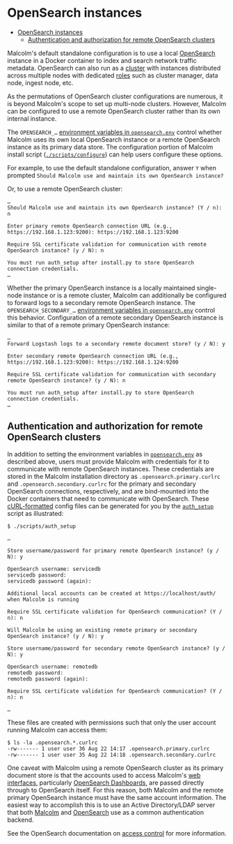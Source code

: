 # <a name="OpenSearchInstance"></a>OpenSearch instances

* [OpenSearch instances](#OpenSearchInstance)
    - [Authentication and authorization for remote OpenSearch clusters](#OpenSearchAuth)

Malcolm's default standalone configuration is to use a local [OpenSearch](https://opensearch.org/) instance in a Docker container to index and search network traffic metadata. OpenSearch can also run as a [cluster](https://opensearch.org/docs/latest/opensearch/cluster/) with instances distributed across multiple nodes with dedicated [roles](https://opensearch.org/docs/latest/opensearch/cluster/#nodes) such as cluster manager, data node, ingest node, etc.

As the permutations of OpenSearch cluster configurations are numerous, it is beyond Malcolm's scope to set up multi-node clusters. However, Malcolm can be configured to use a remote OpenSearch cluster rather than its own internal instance.

The `OPENSEARCH_…` [environment variables in `opensearch.env`](malcolm-config.md#MalcolmConfigEnvVars) control whether Malcolm uses its own local OpenSearch instance or a remote OpenSearch instance as its primary data store. The configuration portion of Malcolm install script ([`./scripts/configure`](malcolm-config.md#ConfigAndTuning)) can help users configure these options.

For example, to use the default standalone configuration, answer `Y` when prompted `Should Malcolm use and maintain its own OpenSearch instance?`

Or, to use a remote OpenSearch cluster:

```
…
Should Malcolm use and maintain its own OpenSearch instance? (Y / n): n

Enter primary remote OpenSearch connection URL (e.g., https://192.168.1.123:9200): https://192.168.1.123:9200

Require SSL certificate validation for communication with remote OpenSearch instance? (y / N): n

You must run auth_setup after install.py to store OpenSearch connection credentials.
…
```

Whether the primary OpenSearch instance is a locally maintained single-node instance or is a remote cluster, Malcolm can additionally be configured to forward logs to a secondary remote OpenSearch instance. The `OPENSEARCH_SECONDARY_…` [environment variables in `opensearch.env`](malcolm-config.md#MalcolmConfigEnvVars) control this behavior. Configuration of a remote secondary OpenSearch instance is similar to that of a remote primary OpenSearch instance:


```
…
Forward Logstash logs to a secondary remote document store? (y / N): y

Enter secondary remote OpenSearch connection URL (e.g., https://192.168.1.123:9200): https://192.168.1.124:9200

Require SSL certificate validation for communication with secondary remote OpenSearch instance? (y / N): n

You must run auth_setup after install.py to store OpenSearch connection credentials.
…
```

## <a name="OpenSearchAuth"></a>Authentication and authorization for remote OpenSearch clusters

In addition to setting the environment variables in [`opensearch.env`](malcolm-config.md#MalcolmConfigEnvVars) as described above, users must provide Malcolm with credentials for it to communicate with remote OpenSearch instances. These credentials are stored in the Malcolm installation directory as `.opensearch.primary.curlrc` and `.opensearch.secondary.curlrc` for the primary and secondary OpenSearch connections, respectively, and are bind-mounted into the Docker containers that need to communicate with OpenSearch. These [cURL-formatted](https://everything.curl.dev/cmdline/configfile) config files can be generated for you by the [`auth_setup`](authsetup.md#AuthSetup) script as illustrated:

```
$ ./scripts/auth_setup 

…

Store username/password for primary remote OpenSearch instance? (y / N): y

OpenSearch username: servicedb 
servicedb password:
servicedb password (again):

Additional local accounts can be created at https://localhost/auth/ when Malcolm is running

Require SSL certificate validation for OpenSearch communication? (Y / n): n

Will Malcolm be using an existing remote primary or secondary OpenSearch instance? (y / N): y

Store username/password for secondary remote OpenSearch instance? (y / N): y

OpenSearch username: remotedb
remotedb password:
remotedb password (again):

Require SSL certificate validation for OpenSearch communication? (Y / n): n

…
```

These files are created with permissions such that only the user account running Malcolm can access them:

```
$ ls -la .opensearch.*.curlrc
-rw------- 1 user user 36 Aug 22 14:17 .opensearch.primary.curlrc
-rw------- 1 user user 35 Aug 22 14:18 .opensearch.secondary.curlrc
```

One caveat with Malcolm using a remote OpenSearch cluster as its primary document store is that the accounts used to access Malcolm's [web interfaces](quickstart.md#UserInterfaceURLs), particularly [OpenSearch Dashboards](dashboards.md#Dashboards), are passed directly through to OpenSearch itself. For this reason, both Malcolm and the remote primary OpenSearch instance must have the same account information. The easiest way to accomplish this is to use an Active Directory/LDAP server that both [Malcolm](authsetup.md#AuthLDAP) and [OpenSearch](https://opensearch.org/docs/latest/security-plugin/configuration/ldap/) use as a common authentication backend.

See the OpenSearch documentation on [access control](https://opensearch.org/docs/latest/security-plugin/access-control/index/) for more information.